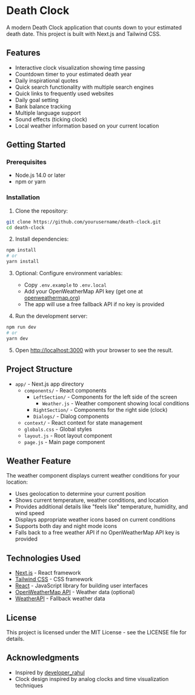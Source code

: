 # Death Clock

A modern Death Clock application that counts down to your estimated death date. This project is built with Next.js and Tailwind CSS.

## Features

- Interactive clock visualization showing time passing
- Countdown timer to your estimated death year
- Daily inspirational quotes
- Quick search functionality with multiple search engines
- Quick links to frequently used websites
- Daily goal setting
- Bank balance tracking
- Multiple language support
- Sound effects (ticking clock)
- Local weather information based on your current location

## Getting Started

### Prerequisites

- Node.js 14.0 or later
- npm or yarn

### Installation

1. Clone the repository:

```bash
git clone https://github.com/yourusername/death-clock.git
cd death-clock
```

2. Install dependencies:

```bash
npm install
# or
yarn install
```

3. Optional: Configure environment variables:

   - Copy `.env.example` to `.env.local`
   - Add your OpenWeatherMap API key (get one at [openweathermap.org](https://openweathermap.org/api))
   - The app will use a free fallback API if no key is provided

4. Run the development server:

```bash
npm run dev
# or
yarn dev
```

5. Open [http://localhost:3000](http://localhost:3000) with your browser to see the result.

## Project Structure

- `app/` - Next.js app directory
  - `components/` - React components
    - `LeftSection/` - Components for the left side of the screen
      - `Weather.js` - Weather component showing local conditions
    - `RightSection/` - Components for the right side (clock)
    - `Dialogs/` - Dialog components
  - `context/` - React context for state management
  - `globals.css` - Global styles
  - `layout.js` - Root layout component
  - `page.js` - Main page component

## Weather Feature

The weather component displays current weather conditions for your location:

- Uses geolocation to determine your current position
- Shows current temperature, weather conditions, and location
- Provides additional details like "feels like" temperature, humidity, and wind speed
- Displays appropriate weather icons based on current conditions
- Supports both day and night mode icons
- Falls back to a free weather API if no OpenWeatherMap API key is provided

## Technologies Used

- [Next.js](https://nextjs.org/) - React framework
- [Tailwind CSS](https://tailwindcss.com/) - CSS framework
- [React](https://reactjs.org/) - JavaScript library for building user interfaces
- [OpenWeatherMap API](https://openweathermap.org/api) - Weather data (optional)
- [WeatherAPI](https://www.weatherapi.com/) - Fallback weather data

## License

This project is licensed under the MIT License - see the LICENSE file for details.

## Acknowledgments

- Inspired by [developer_rahul](https://codepen.io/rahul-sahni)
- Clock design inspired by analog clocks and time visualization techniques
